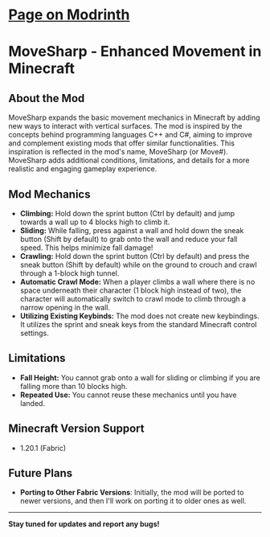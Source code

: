 # [Page on Modrinth](https://modrinth.com/project/movesharp)

# MoveSharp - Enhanced Movement in Minecraft

## About the Mod

MoveSharp expands the basic movement mechanics in Minecraft by adding new ways to interact with vertical surfaces. The mod is inspired by the concepts behind programming languages C++ and C#, aiming to improve and complement existing mods that offer similar functionalities. This inspiration is reflected in the mod's name, MoveSharp (or Move#). MoveSharp adds additional conditions, limitations, and details for a more realistic and engaging gameplay experience.

## Mod Mechanics

*   **Climbing:** Hold down the sprint button (Ctrl by default) and jump towards a wall up to 4 blocks high to climb it.
*   **Sliding:** While falling, press against a wall and hold down the sneak button (Shift by default) to grab onto the wall and reduce your fall speed. This helps minimize fall damage!
*   **Crawling:** Hold down the sprint button (Ctrl by default) and press the sneak button (Shift by default) while on the ground to crouch and crawl through a 1-block high tunnel.
*   **Automatic Crawl Mode:** When a player climbs a wall where there is no space underneath their character (1 block high instead of two), the character will automatically switch to crawl mode to climb through a narrow opening in the wall.
*   **Utilizing Existing Keybinds:** The mod does not create new keybindings. It utilizes the sprint and sneak keys from the standard Minecraft control settings.

## Limitations

*   **Fall Height:** You cannot grab onto a wall for sliding or climbing if you are falling more than 10 blocks high.
*   **Repeated Use:**  You cannot reuse these mechanics until you have landed.

## Minecraft Version Support

*   1.20.1 (Fabric)

## Future Plans

* **Porting to Other Fabric Versions**: Initially, the mod will be ported to newer versions, and then I'll work on porting it to older ones as well.

---

**Stay tuned for updates and report any bugs!**
